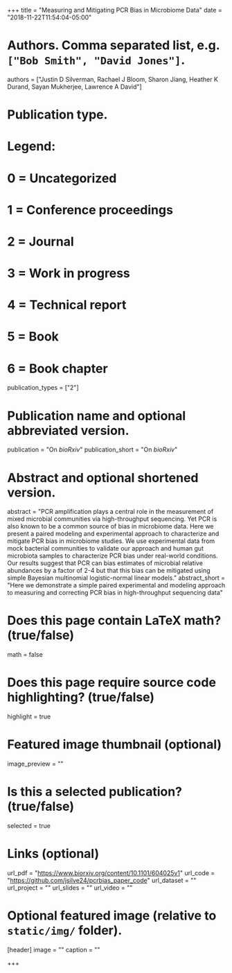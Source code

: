 +++
title = "Measuring and Mitigating PCR Bias in Microbiome Data"
date = "2018-11-22T11:54:04-05:00"

# Authors. Comma separated list, e.g. `["Bob Smith", "David Jones"]`.
authors = ["Justin D Silverman, Rachael J Bloom, Sharon Jiang, Heather K Durand, Sayan Mukherjee, Lawrence A David"]

# Publication type.
# Legend:
# 0 = Uncategorized
# 1 = Conference proceedings
# 2 = Journal
# 3 = Work in progress
# 4 = Technical report
# 5 = Book
# 6 = Book chapter
publication_types = ["2"]

# Publication name and optional abbreviated version.
publication = "On *bioRxiv*"
publication_short = "On *bioRxiv*"

# Abstract and optional shortened version.
abstract = "PCR amplification plays a central role in the measurement of mixed microbial communities via high-throughput sequencing. Yet PCR is also known to be a common source of bias in microbiome data. Here we present a paired modeling and experimental approach to characterize and mitigate PCR bias in microbiome studies. We use experimental data from mock bacterial communities to validate our approach and human gut microbiota samples to characterize PCR bias under real-world conditions. Our results suggest that PCR can bias estimates of microbial relative abundances by a factor of 2-4 but that this bias can be mitigated using simple Bayesian multinomial logistic-normal linear models."
abstract_short = "Here we demonstrate a simple paired experimental and modeling approach to measuring and correcting PCR bias in high-throughput sequencing data"

# Does this page contain LaTeX math? (true/false)
math = false

# Does this page require source code highlighting? (true/false)
highlight = true

# Featured image thumbnail (optional)
image_preview = ""

# Is this a selected publication? (true/false)
selected = true

# Links (optional)
url_pdf = "https://www.biorxiv.org/content/10.1101/604025v1"
url_code = "https://github.com/jsilve24/pcrbias_paper_code"
url_dataset = ""
url_project = ""
url_slides = ""
url_video = ""

# Optional featured image (relative to `static/img/` folder).
[header]
image = ""
caption = ""

+++
